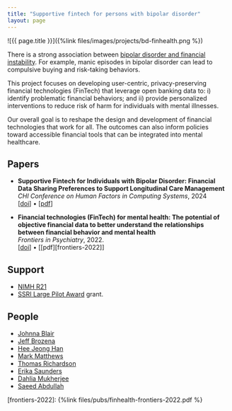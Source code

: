 ```yaml
---
title: "Supportive fintech for persons with bipolar disorder"
layout: page
---
```


<div class="row">
<div class="col-md-12">
<div class="col-xs-offset-1 col-md-10" markdown="1">
![{{ page.title }}]({%link files/images/projects/bd-finhealth.png %})
</div>
</div>
</div>


There is a strong association between [bipolar disorder and financial instability](https://www.tandfonline.com/doi/abs/10.1080/09638237.2018.1521920).
For example, manic episodes in bipolar disorder can lead to compulsive buying
and risk-taking behaviors.

This project focuses on developing user-centric, privacy-preserving financial
technologies (FinTech) that leverage open banking data to:
i) identify problematic financial behaviors; and ii) provide personalized
interventions to reduce risk of harm for individuals with mental illnesses.

Our overall goal is to reshape the design and development of financial
technologies that work for all.  The outcomes can also inform policies toward
accessible financial tools that can be integrated into mental healthcare.

## Papers ##

* **Supportive Fintech for Individuals with Bipolar Disorder: Financial Data Sharing Preferences to Support Longitudinal Care Management**\
_CHI Conference on Human Factors in Computing Systems_, 2024\
\[[doi](https://doi.org/10.1145/3613904.3642645)\] &bull; \[[pdf](https://saeedabdullah.com/files/pubs/2024-chi-fintech-bd.pdf)\]

* **Financial technologies (FinTech) for mental health: The potential of objective financial data to better understand the relationships between financial behavior and mental health**\
_Frontiers in Psychiatry_, 2022.\
\[[doi](https://doi.org/10.3389/fpsyt.2022.810057)\] &bull; \[[pdf][frontiers-2022]\]

## Support ##

* [NIMH R21](https://reporter.nih.gov/project-details/10575894)
* [SSRI Large Pilot Award](https://ssri.psu.edu/funding/ssri-pilot-award) grant.

## People ##

* [Johnna Blair](https://johnnablair.weebly.com)  
* [Jeff Brozena](https://brozena.net)  
* [Hee Jeong Han](https://heejeong-han.github.io/)
* [Mark Matthews](https://people.ucd.ie/mark.matthews)  
* [Thomas Richardson](https://www.southampton.ac.uk/people/5xbzmk/doctor-thomas-richardson)  
* [Erika Saunders](https://profiles.psu.edu/profiles/display/112378)  
* [Dahlia Mukherjee](https://profiles.psu.edu/profiles/display/158660182)  
* [Saeed Abdullah](https://saeedabdullah.com)

[frontiers-2022]: {%link files/pubs/finhealth-frontiers-2022.pdf %}

